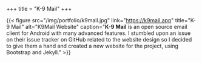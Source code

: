 +++
title = "K-9 Mail"
+++

{{< figure src="/img/portfolio/k9mail.jpg" link="https://k9mail.app" title="K-9 Mail" alt="K9Mail Website" caption="**K-9 Mail** is an open source email client for Android with many advanced features. I stumbled upon an issue on their issue tracker on GitHub related to the website design so I decided to give them a hand and created a new website for the project, using Bootstrap and Jekyll." >}}
